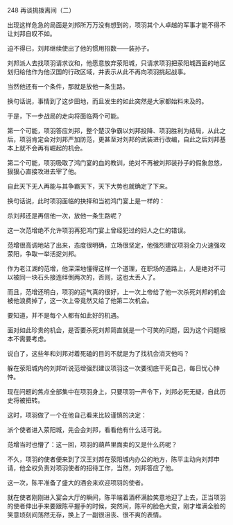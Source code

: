 248 再谈挑拨离间（二）



出现这样危急的局面是刘邦所万万没有想到的，项羽其个人卓越的军事才能不得不让刘邦自叹不如。

迫不得已，刘邦继续使出了他的惯用招数——装孙子。



刘邦派人去找项羽请求议和，他愿意放弃荥阳城，只请求项羽把荥阳城西面的地区划归给他作为他汉国的行政区域，并表示从此不再向项羽挑起战事。

当然他还有一个条件，那就是放他一条生路。

换句话说，事情到了这步田地，而且发生的如此突然是大家都始料未及的。

于是，下一步战局的走向将面临两个可能。



第一个可能，项羽答应刘邦，整个楚汉争霸以刘邦投降、项羽胜利为结局，从此之后，项羽肯定会对刘邦严加防范，更甚至对刘邦的武装进行改编，自此之后刘邦基本上就不会再有崛起的机会。



第二个可能，项羽吸取了鸿门宴的血的教训，绝对不再被刘邦装孙子的假象忽悠，狠狠心直接攻进去宰了他。

自此天下无人再能与其争霸天下，天下大势也就确定了下来。



换句话说，此时项羽面临的抉择和当初鸿门宴上是一样的：

杀刘邦还是再信他一次，放他一条生路呢？

这一次范增绝不允许项羽再犯鸿门宴上曾经犯过的妇人之仁的错误。

范增很高调地站了出来，态度很明确，立场很坚定，他强烈建议项羽全力火速强攻荥阳，争取一举活捉刘邦。

作为老江湖的范增，他深深地懂得这样一个道理，在职场的道路上，人是绝对不可以被同一块石头接连绊倒两次的，否则，这也太丢人了。

而且，范增还明白，项羽的运气真的很好，上一次上帝给了他一次杀死刘邦的机会被他浪费掉了，这一次上帝竟然又给了他第二次机会。

要知道，并不是每个人都有如此好的机遇。

面对如此珍贵的机会，是否要杀死刘邦简直就是一个可笑的问题，因为这个问题根本不需要考虑。

说白了，这些年和刘邦对着死磕的目的不就是为了找机会消灭他吗？



躲在荥阳城内的刘邦听说范增强烈建议项羽这一次要彻底干死自己，每日忧心忡忡。

现在问题的焦点全部集中在项羽身上，只要项羽一声令下，刘邦必死无疑，自此历史将被扭转。

这时，项羽做了一个在他自己看来比较谨慎的决定：

派个使者进入荥阳城，先会会刘邦，看看他有什么话可说。

范增当时也懵了：这一回，项羽的葫芦里面卖的又是什么药呢？



不久，项羽的使者便来到了汉王刘邦在荥阳城内办公的地方，陈平主动向刘邦申请，他全权负责对项羽使者的招待工作，当然，刘邦答应了他。

这一次，陈平准备了盛大的酒会来欢迎项羽的使者。

就在使者刚刚进入宴会大厅的瞬间，陈平端着酒杯满脸笑意地迎了上去，正当项羽的使者伸出手来要跟陈平握手的时候，突然间，陈平的脸色大变，刚才堆满全脸的笑意顷刻间荡然无存，换上了一副很沮丧、很不爽的表情。

